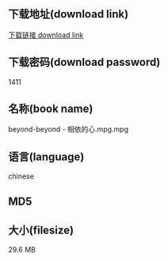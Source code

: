 ## 下载地址(download link)
[下载链接 download link](https://tutu365.netlify.app/?s=beyond-beyond+-+%E7%9B%B8%E4%BE%9D%E7%9A%84%E5%BF%83.mpg)

## 下载密码(download password)
1411

## 名称(book name)
beyond-beyond - 相依的心.mpg.mpg

## 语言(language)
chinese

## MD5


## 大小(filesize)
29.6 MB
